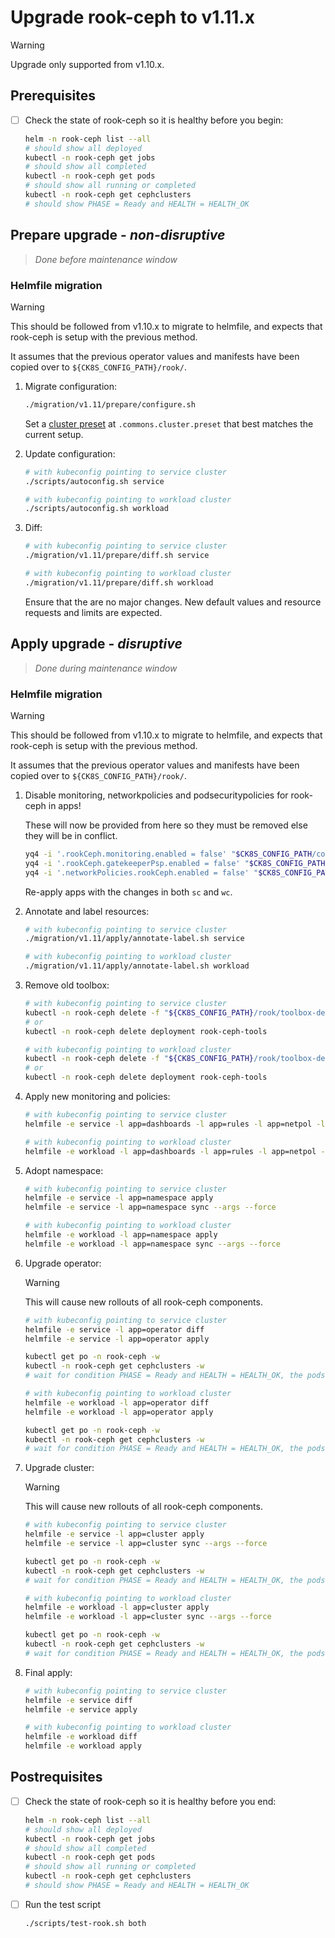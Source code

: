 # Upgrade rook-ceph to v1.11.x

> [!WARNING]
> Upgrade only supported from v1.10.x.

## Prerequisites

- [ ] Check the state of rook-ceph so it is healthy before you begin:

  ```bash
  helm -n rook-ceph list --all
  # should show all deployed
  kubectl -n rook-ceph get jobs
  # should show all completed
  kubectl -n rook-ceph get pods
  # should show all running or completed
  kubectl -n rook-ceph get cephclusters
  # should show PHASE = Ready and HEALTH = HEALTH_OK
  ```

## Prepare upgrade - *non-disruptive*

> *Done before maintenance window*

### Helmfile migration

> [!WARNING]
> This should be followed from v1.10.x to migrate to helmfile, and expects that rook-ceph is setup with the previous method.
>
> It assumes that the previous operator values and manifests have been copied over to `${CK8S_CONFIG_PATH}/rook/`.

1. Migrate configuration:

    ```bash
    ./migration/v1.11/prepare/configure.sh
    ```

    Set a [cluster preset](../../helmfile.d/values/cluster-presets) at `.commons.cluster.preset` that best matches the current setup.

1. Update configuration:

    ```bash
    # with kubeconfig pointing to service cluster
    ./scripts/autoconfig.sh service

    # with kubeconfig pointing to workload cluster
    ./scripts/autoconfig.sh workload
    ```

1. Diff:

    ```bash
    # with kubeconfig pointing to service cluster
    ./migration/v1.11/prepare/diff.sh service

    # with kubeconfig pointing to workload cluster
    ./migration/v1.11/prepare/diff.sh workload
    ```

    Ensure that the are no major changes.
    New default values and resource requests and limits are expected.

## Apply upgrade - *disruptive*

> *Done during maintenance window*

### Helmfile migration

> [!WARNING]
> This should be followed from v1.10.x to migrate to helmfile, and expects that rook-ceph is setup with the previous method.
>
> It assumes that the previous operator values and manifests have been copied over to `${CK8S_CONFIG_PATH}/rook/`.

1. Disable monitoring, networkpolicies and podsecuritypolicies for rook-ceph in apps!

    These will now be provided from here so they must be removed else they will be in conflict.

    ```bash
    yq4 -i '.rookCeph.monitoring.enabled = false' "$CK8S_CONFIG_PATH/common-config.yaml"
    yq4 -i '.rookCeph.gatekeeperPsp.enabled = false' "$CK8S_CONFIG_PATH/common-config.yaml"
    yq4 -i '.networkPolicies.rookCeph.enabled = false' "$CK8S_CONFIG_PATH/common-config.yaml"
    ```

    Re-apply apps with the changes in both `sc` and `wc`.

1. Annotate and label resources:

    ```bash
    # with kubeconfig pointing to service cluster
    ./migration/v1.11/apply/annotate-label.sh service

    # with kubeconfig pointing to workload cluster
    ./migration/v1.11/apply/annotate-label.sh workload
    ```

1. Remove old toolbox:

    ```bash
    # with kubeconfig pointing to service cluster
    kubectl -n rook-ceph delete -f "${CK8S_CONFIG_PATH}/rook/toolbox-deploy.yaml"
    # or
    kubectl -n rook-ceph delete deployment rook-ceph-tools

    # with kubeconfig pointing to workload cluster
    kubectl -n rook-ceph delete -f "${CK8S_CONFIG_PATH}/rook/toolbox-deploy.yaml"
    # or
    kubectl -n rook-ceph delete deployment rook-ceph-tools
    ```

1. Apply new monitoring and policies:

    ```bash
    # with kubeconfig pointing to service cluster
    helmfile -e service -l app=dashboards -l app=rules -l app=netpol -l app=psp apply

    # with kubeconfig pointing to workload cluster
    helmfile -e workload -l app=dashboards -l app=rules -l app=netpol -l app=psp apply
    ```

1. Adopt namespace:

    ```bash
    # with kubeconfig pointing to service cluster
    helmfile -e service -l app=namespace apply
    helmfile -e service -l app=namespace sync --args --force

    # with kubeconfig pointing to workload cluster
    helmfile -e workload -l app=namespace apply
    helmfile -e workload -l app=namespace sync --args --force
    ```

1. Upgrade operator:

    > [!WARNING]
    > This will cause new rollouts of all rook-ceph components.

    ```bash
    # with kubeconfig pointing to service cluster
    helmfile -e service -l app=operator diff
    helmfile -e service -l app=operator apply

    kubectl get po -n rook-ceph -w
    kubectl -n rook-ceph get cephclusters -w
    # wait for condition PHASE = Ready and HEALTH = HEALTH_OK, the pods will restart quite slow

    # with kubeconfig pointing to workload cluster
    helmfile -e workload -l app=operator diff
    helmfile -e workload -l app=operator apply

    kubectl get po -n rook-ceph -w
    kubectl -n rook-ceph get cephclusters -w
    # wait for condition PHASE = Ready and HEALTH = HEALTH_OK, the pods will restart quite slow
    ```

1. Upgrade cluster:

    > [!WARNING]
    > This will cause new rollouts of all rook-ceph components.

    ```bash
    # with kubeconfig pointing to service cluster
    helmfile -e service -l app=cluster apply
    helmfile -e service -l app=cluster sync --args --force

    kubectl get po -n rook-ceph -w
    kubectl -n rook-ceph get cephclusters -w
    # wait for condition PHASE = Ready and HEALTH = HEALTH_OK, the pods will restart quite slow

    # with kubeconfig pointing to workload cluster
    helmfile -e workload -l app=cluster apply
    helmfile -e workload -l app=cluster sync --args --force

    kubectl get po -n rook-ceph -w
    kubectl -n rook-ceph get cephclusters -w
    # wait for condition PHASE = Ready and HEALTH = HEALTH_OK, the pods will restart quite slow
    ```

1. Final apply:

    ```bash
    # with kubeconfig pointing to service cluster
    helmfile -e service diff
    helmfile -e service apply

    # with kubeconfig pointing to workload cluster
    helmfile -e workload diff
    helmfile -e workload apply
    ```

## Postrequisites

- [ ] Check the state of rook-ceph so it is healthy before you end:

  ```bash
  helm -n rook-ceph list --all
  # should show all deployed
  kubectl -n rook-ceph get jobs
  # should show all completed
  kubectl -n rook-ceph get pods
  # should show all running or completed
  kubectl -n rook-ceph get cephclusters
  # should show PHASE = Ready and HEALTH = HEALTH_OK
  ```

- [ ] Run the test script

  ```bash
  ./scripts/test-rook.sh both
  ```
